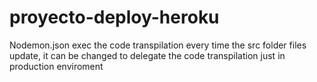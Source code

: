 # proyecto-deploy-heroku

Nodemon.json exec the code transpilation every time the src folder files update, 
it can be changed to delegate the code transpilation just in production enviroment 